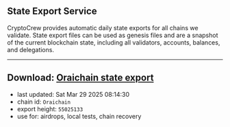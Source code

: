## State Export Service
CryptoCrew provides automatic daily state exports for all chains we validate. State export files can be used as genesis files and are a snapshot of the current blockchain state, including all validators, accounts, balances, and delegations.

---
**Download: [Oraichain state export](https://ccv-s3.nbg1.your-objectstorage.com/SERVICE/oraichain/Oraichain_export_55025133.json)**
---

- last updated: Sat Mar 29 2025 08:14:30
- chain id: `Oraichain`
- export height: `55025133`
- use for: airdrops, local tests, chain recovery
